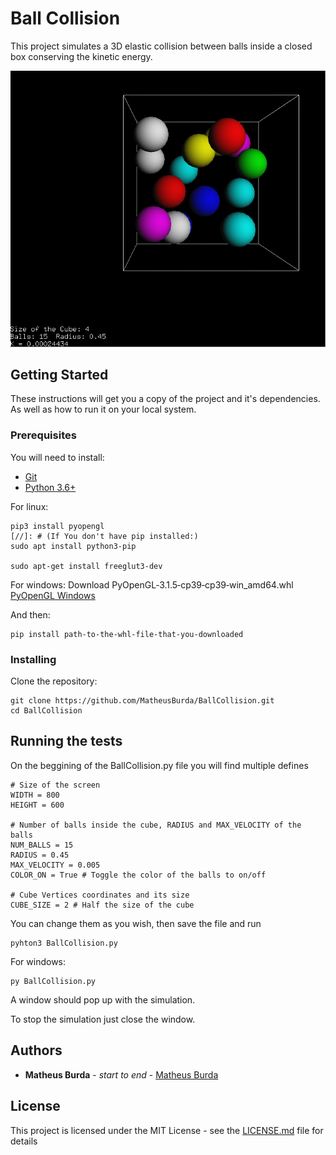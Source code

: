 # Ball Collision

This project simulates a 3D elastic collision between balls inside a closed box conserving the kinetic energy.

![BallCollision](/Extras/BallCollisionSample.png)

## Getting Started

These instructions will get you a copy of the project and it's dependencies. As well as how to run it on your local system.

### Prerequisites

You will need to install:

* [Git](https://git-scm.com/downloads)
* [Python 3.6+](https://www.python.org/downloads/)

For linux:
```
pip3 install pyopengl
[//]: # (If You don't have pip installed:)
sudo apt install python3-pip

sudo apt-get install freeglut3-dev
```

For windows:
Download PyOpenGL‑3.1.5‑cp39‑cp39‑win_amd64.whl [PyOpenGL Windows](https://www.lfd.uci.edu/~gohlke/pythonlibs/#pyopengl)

And then:
```
pip install path-to-the-whl-file-that-you-downloaded
```

### Installing

Clone the repository:

```
git clone https://github.com/MatheusBurda/BallCollision.git
cd BallCollision
```

## Running the tests

On the beggining of the BallCollision.py file you will find multiple defines
```
# Size of the screen 
WIDTH = 800
HEIGHT = 600

# Number of balls inside the cube, RADIUS and MAX_VELOCITY of the balls
NUM_BALLS = 15
RADIUS = 0.45
MAX_VELOCITY = 0.005
COLOR_ON = True # Toggle the color of the balls to on/off

# Cube Vertices coordinates and its size
CUBE_SIZE = 2 # Half the size of the cube
```
You can change them as you wish, then save the file and run
```
pyhton3 BallCollision.py
```
For windows:
```
py BallCollision.py
```

A window should pop up with the simulation.

To stop the simulation just close the window.

## Authors

* **Matheus Burda** - *start to end* - [Matheus Burda](https://github.com/MatheusBurda)

## License

This project is licensed under the MIT License - see the [LICENSE.md](LICENSE.md) file for details